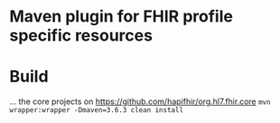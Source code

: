 # Maven plugin for FHIR profile specific resources 

# Build
... the core projects on https://github.com/hapifhir/org.hl7.fhir.core
`mvn wrapper:wrapper -Dmaven=3.6.3 clean install`